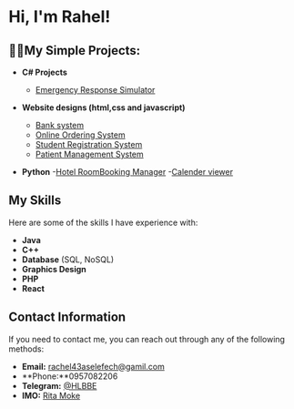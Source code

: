 <h1>Hi, I'm Rahel! <br/>

<h2>👨‍💻My Simple  Projects:</h2>

- <b>C# Projects </b>
  - [Emergency Response Simulator](https://github.com/RichoAye/Emergency-Response-Simulator.git)
- <b> Website designs  (html,css and javascript)</b>
  - [Bank system](https://github.com/RichoAye/Bank-System.git) 
  - [Online Ordering System](https://github.com/RichoAye/Online-Ordering-system.git)
  - [Student Registration System](https://github.com/RichoAye/Registration-System.git)
  - [Patient Management System](https://github.com/RichoAye/Patient-Management-System.git) 
      
- <b>Python</b>
  -[Hotel RoomBooking Manager](https://github.com/RichoAye/Hotel-Room-Booking-Manager.git)
  -[Calender viewer](https://github.com/RichoAye/Calendar-Viewer-.git)

## My Skills

Here are some of the skills I have experience with:

- **Java**
- **C++**
- **Database** (SQL, NoSQL)
- **Graphics Design**
- **PHP**
- **React**


## Contact Information

If you need to contact me, you can reach out through any of the following methods:

- **Email:** [rachel43aselefech@gamil.com](mailto:youremail@example.com)
- **Phone:**0957082206
- **Telegram:** [@HLBBE](https://t.me/YourTelegramUsername)
- **IMO:** [Rita Moke](imo://YourIMOUsername)




